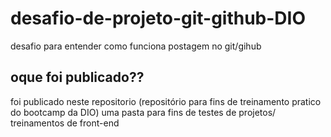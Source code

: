 # desafio-de-projeto-git-github-DIO
desafio para entender como funciona postagem no git/gihub
## oque foi publicado??
foi publicado neste repositorio (repositório para fins de treinamento pratico do bootcamp da DIO) uma pasta para fins de testes de projetos/ treinamentos de front-end

